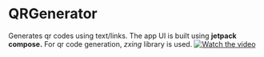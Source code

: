# QRGenerator
Generates qr codes using text/links.
The app UI is built using <b>jetpack compose.</b>
For qr code generation, *zxing* library is used.
[![Watch the video](https://i.imgur.com/vKb2F1B.png)](https://youtu.be/m2Z-ss_8nMg)
